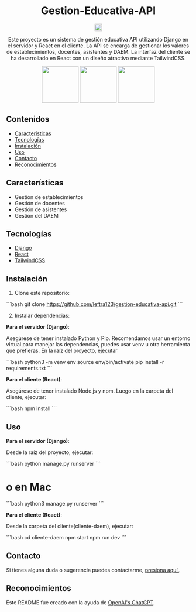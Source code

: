 <div align="center">

# Gestion-Educativa-API

<p float="left">
  <img src="https://seekicon.com/free-icon-download/github-badge_1.svg" width="20" />
</p> 

Este proyecto es un sistema de gestión educativa API utilizando Django en el servidor y React en el cliente. La API se encarga de gestionar los valores de establecimientos, docentes, asistentes y DAEM. La interfaz del cliente se ha desarrollado en React con un diseño atractivo mediante TailwindCSS.

<p>
  <img src="https://icon-library.com/images/django-icon/django-icon-0.jpg" width="100" />
  <img src="https://upload.wikimedia.org/wikipedia/commons/thumb/a/a7/React-icon.svg/1200px-React-icon.svg.png" width="100" /> 
  <img src="https://upload.wikimedia.org/wikipedia/commons/d/d5/Tailwind_CSS_Logo.svg" width="100" />
</p>

</div>

## Contenidos
- [Características](#características)
- [Tecnologías](#tecnologías)
- [Instalación](#instalación)
- [Uso](#uso)
- [Contacto](#contacto)
- [Reconocimientos](#reconocimientos)

## Características

- Gestión de establecimientos
- Gestión de docentes
- Gestión de asistentes
- Gestión del DAEM

## Tecnologías

- [Django](https://www.djangoproject.com/)
- [React](https://reactjs.org/)
- [TailwindCSS](https://tailwindcss.com/)

## Instalación

1. Clone este repositorio:

\```bash
git clone https://github.com/leftra123/gestion-educativa-api.git
\```

2. Instalar dependencias:

**Para el servidor (Django)**:

Asegúrese de tener instalado Python y Pip. Recomendamos usar un entorno virtual para manejar las dependencias, puedes usar venv u otra herramienta que prefieras. En la raíz del proyecto, ejecutar

\```bash
python3 -m venv env
source env/bin/activate
pip install -r requirements.txt
\```

**Para el cliente (React)**:

Asegúrese de tener instalado Node.js y npm. Luego en la carpeta del cliente, ejecutar:

\```bash
npm install
\```


## Uso

**Para el servidor (Django)**:

Desde la raíz del proyecto, ejecutar:

\```bash
python manage.py runserver
\```
# o en Mac
\```bash
python3 manage.py runserver
\```

**Para el cliente (React)**:

Desde la carpeta del cliente(cliente-daem), ejecutar:

\```bash
cd cliente-daem
npm start
npm run dev
\```

## Contacto

Si tienes alguna duda o sugerencia puedes contactarme, [presiona aquí.](https://github.com/leftra123/).


## Reconocimientos
Este README fue creado con la ayuda de [OpenAI's ChatGPT](https://chat.openai.com/).
